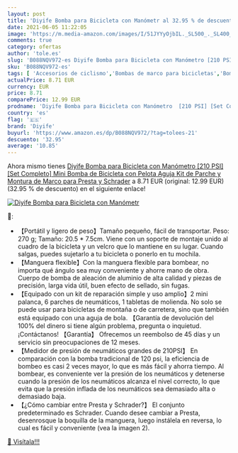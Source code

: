 ```yaml
---
layout: post
title: 'Diyife Bomba para Bicicleta con Manómetr al 32.95 % de descuento'
date: 2021-06-05 11:22:05
image: 'https://m.media-amazon.com/images/I/51JYYyOjbIL._SL500_._SL400_.jpg'
comments: true
category: ofertas
author: 'tole.es'
slug: 'B088NQV972-es Diyife Bomba para Bicicleta con Manómetro [210 PSI] [Set...'
sku: 'B088NQV972-es'
tags: [ 'Accesorios de ciclismo','Bombas de marco para bicicletas','Bombas para hinchar bicicletas','Ciclismo','Deportes y aire libre','Ropa y equipo para deportes','bicicleta','diyife', ]
actualPrice: 8.71 EUR
currency: EUR
price: 8.71
comparePrice: 12.99 EUR
prodname: 'Diyife Bomba para Bicicleta con Manómetro  [210 PSI] [Set Completo] Mini Bomba de Bicicleta con Pelota Aguja  Kit de Parche y Montura de Marco para Presta y Schrader'
country: 'es'
flag: '🇪🇸'
brand: 'Diyife'
buyurl: 'https://www.amazon.es/dp/B088NQV972/?tag=tolees-21'
descuento: '32.95'
average: '10.85'
---
```


Ahora mismo tienes [Diyife Bomba para Bicicleta con Manómetro  [210 PSI] [Set Completo] Mini Bomba de Bicicleta con Pelota Aguja  Kit de Parche y Montura de Marco para Presta y Schrader](https://www.amazon.es/dp/B088NQV972/?tag=tolees-21) a 8.71 EUR (original: 12.99 EUR) (32.95 %  de descuento) en el siguiente enlace!

[![Diyife Bomba para Bicicleta con Manómetr](https://m.media-amazon.com/images/I/51JYYyOjbIL._SL500_._SL400_.jpg)](https://www.amazon.es/dp/B088NQV972/?tag=tolees-21)

🔎:

- 【Portátil y ligero de peso】Tamaño pequeño, fácil de transportar. Peso: 270 g; Tamaño: 20.5 * 7.5cm. Viene con un soporte de montaje unido al cuadro de la bicicleta y un velcro que lo mantiene en su lugar. Cuando salgas, puedes sujetarlo a tu bicicleta o ponerlo en tu mochila.
- 【Manguera flexible】Con la manguera flexible para bombear, no importa qué ángulo sea muy conveniente y ahorre mano de obra. Cuerpo de bomba de aleación de aluminio de alta calidad y piezas de precisión, larga vida útil, buen efecto de sellado, sin fugas.
- 【Equipado con un kit de reparación simple y uso amplio】2 mini palanca, 6 parches de neumáticos, 1 tabletas de molienda. No solo se puede usar para bicicletas de montaña o de carretera, sino que también está equipado con una aguja de bola. 【Garantía de devolución del 100% del dinero si tiene algún problema, pregunta o inquietud. ¡Contáctanos! 【Garantía】 Ofrecemos un reembolso de 45 días y un servicio sin preocupaciones de 12 meses.
- 【Medidor de presión de neumáticos grandes de 210PSI】 En comparación con la bomba tradicional de 120 psi, la eficiencia de bombeo es casi 2 veces mayor, lo que es más fácil y ahorra tiempo. Al bombear, es conveniente ver la presión de los neumáticos y detenerse cuando la presión de los neumáticos alcanza el nivel correcto, lo que evita que la presión inflada de los neumáticos sea demasiado alta o demasiado baja.
- 【¿Cómo cambiar entre Presta y Schrader?】 El conjunto predeterminado es Schrader. Cuando desee cambiar a Presta, desenrosque la boquilla de la manguera, luego instálela en reversa, lo cual es fácil y conveniente (vea la imagen 2).

[🛒 Visítala!!!](https://www.amazon.es/dp/B088NQV972/?tag=tolees-21)
